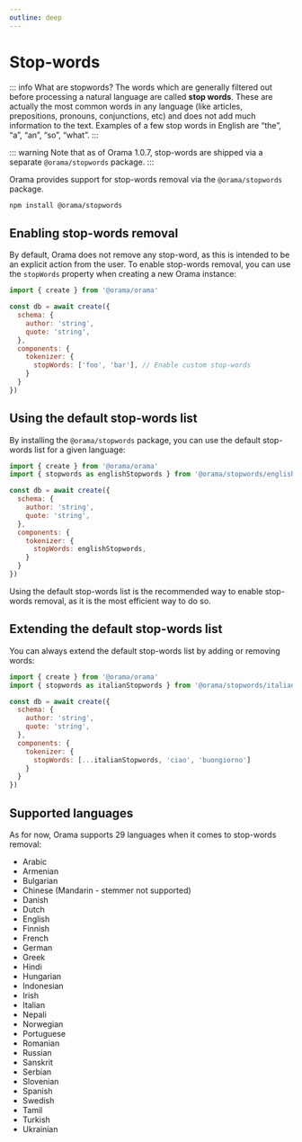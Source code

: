 ```yaml
---
outline: deep
---
```


# Stop-words

::: info What are stopwords?
  The words which are generally filtered out before processing a natural language are called **stop words**. These are
  actually the most common words in any language (like articles, prepositions, pronouns, conjunctions, etc) and does not
  add much information to the text. Examples of a few stop words in English are “the”, “a”, “an”, “so”, “what”.
:::

::: warning
Note that as of Orama 1.0.7, stop-words are shipped via a separate `@orama/stopwords` package.
:::

Orama provides support for stop-words removal via the `@orama/stopwords` package.

```bash copy 
npm install @orama/stopwords
```

## Enabling stop-words removal

By default, Orama does not remove any stop-word, as this is intended to be an explicit action from the user. To enable stop-words removal, you can use the `stopWords` property when creating a new Orama instance:

```javascript copy
import { create } from '@orama/orama'

const db = await create({
  schema: {
    author: 'string',
    quote: 'string',
  },
  components: {
    tokenizer: {
      stopWords: ['foo', 'bar'], // Enable custom stop-words
    }
  }
})
```

## Using the default stop-words list

By installing the `@orama/stopwords` package, you can use the default stop-words list for a given language:

```javascript copy
import { create } from '@orama/orama'
import { stopwords as englishStopwords } from '@orama/stopwords/english'

const db = await create({
  schema: {
    author: 'string',
    quote: 'string',
  },
  components: {
    tokenizer: {
      stopWords: englishStopwords,
    }
  }
})
```

Using the default stop-words list is the recommended way to enable stop-words removal, as it is the most efficient way to do so.

## Extending the default stop-words list

You can always extend the default stop-words list by adding or removing words:

```javascript copy
import { create } from '@orama/orama'
import { stopwords as italianStopwords } from '@orama/stopwords/italian'

const db = await create({
  schema: {
    author: 'string',
    quote: 'string',
  },
  components: {
    tokenizer: {
      stopWords: [...italianStopwords, 'ciao', 'buongiorno']
    }
  }
})
```

## Supported languages

As for now, Orama supports 29 languages when it comes to stop-words removal:

- Arabic
- Armenian
- Bulgarian
- Chinese (Mandarin - stemmer not supported)
- Danish
- Dutch
- English
- Finnish
- French
- German
- Greek
- Hindi
- Hungarian
- Indonesian
- Irish
- Italian
- Nepali
- Norwegian
- Portuguese
- Romanian
- Russian
- Sanskrit
- Serbian
- Slovenian
- Spanish
- Swedish
- Tamil 
- Turkish
- Ukrainian